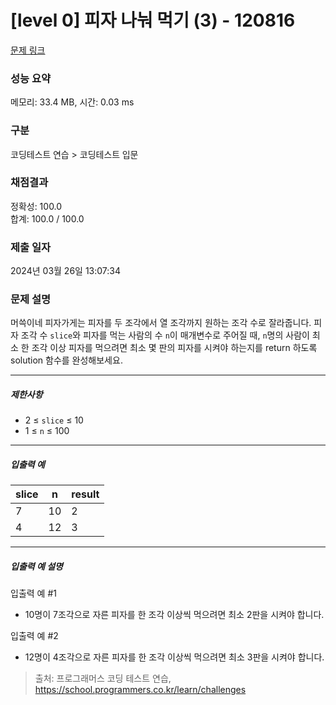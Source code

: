 # [level 0] 피자 나눠 먹기 (3) - 120816 

[문제 링크](https://school.programmers.co.kr/learn/courses/30/lessons/120816) 

### 성능 요약

메모리: 33.4 MB, 시간: 0.03 ms

### 구분

코딩테스트 연습 > 코딩테스트 입문

### 채점결과

정확성: 100.0<br/>합계: 100.0 / 100.0

### 제출 일자

2024년 03월 26일 13:07:34

### 문제 설명

<p>머쓱이네 피자가게는 피자를 두 조각에서 열 조각까지 원하는 조각 수로 잘라줍니다. 피자 조각 수 <code>slice</code>와 피자를 먹는 사람의 수 <code>n</code>이 매개변수로 주어질 때, <code>n</code>명의 사람이 최소 한 조각 이상 피자를 먹으려면 최소 몇 판의 피자를 시켜야 하는지를 return 하도록 solution 함수를 완성해보세요.</p>

<hr>

<h5>제한사항</h5>

<ul>
<li>2 ≤ <code>slice</code> ≤ 10</li>
<li>1 ≤ <code>n</code> ≤ 100</li>
</ul>

<hr>

<h5>입출력 예</h5>
<table class="table">
        <thead><tr>
<th>slice</th>
<th>n</th>
<th>result</th>
</tr>
</thead>
        <tbody><tr>
<td>7</td>
<td>10</td>
<td>2</td>
</tr>
<tr>
<td>4</td>
<td>12</td>
<td>3</td>
</tr>
</tbody>
      </table>
<hr>

<h5>입출력 예 설명</h5>

<p>입출력 예 #1</p>

<ul>
<li>10명이 7조각으로 자른 피자를 한 조각 이상씩 먹으려면 최소 2판을 시켜야 합니다.</li>
</ul>

<p>입출력 예 #2</p>

<ul>
<li>12명이 4조각으로 자른 피자를 한 조각 이상씩 먹으려면 최소 3판을 시켜야 합니다.</li>
</ul>


> 출처: 프로그래머스 코딩 테스트 연습, https://school.programmers.co.kr/learn/challenges